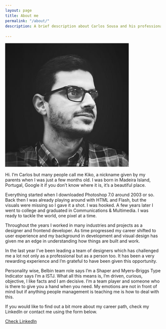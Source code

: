 ```yaml
---
layout: page
title: About me
permalink: "/about/"
description: A brief description about Carlos Sousa and his professional path.

---
```

<div class="profile-picture"> <img src="/assets/images/profile.jpg" alt="Carlos portrait"> </div> <p>Hi. I’m Carlos but many people call me Kiko, a nickname given by my parents when I was just a few months old. I was born in Madeira Island, Portugal, Google it if you don’t know where it is, it’s a beautiful place. </p> <p>Everything started when I downloaded Photoshop 7.0 around 2003 or so. Back then I was already playing around with HTML and Flash, but the visuals were missing so I gave it a shot. I was hooked. A few years later I went to college and graduated in Communications & Multimedia. I was ready to tackle the world, one pixel at a time. </p> <p>Throughout the years I worked in many industries and projects as a designer and frontend developer. As time progressed my career shifted to user experience and my background in development and visual design has given me an edge in understanding how things are built and work. </p> <p>In the last year I’ve been leading a team of designers which has challenged me a lot not only as a professional but as a person too. It has been a very rewarding experience and I’m grateful to have been given this opportunity. </p> <p>Personality wise, Belbin team role says I’m a Shaper and Myers–Briggs Type Indicator says I’m a ISTJ. What all this means is, I’m driven, curious, objective, I like facts and I am decisive. I’m a team player and someone who is there to give you a hand when you need. My emotions are not in front of mind but if anything people management is teaching me is how to deal with this. </p> <p>If you would like to find out a bit more about my career path, check my LinkedIn or contact me using the form below. </p> <p><a class="button color-change" href="https://www.linkedin.com/in/carlosjgsousa">Check LinkedIn</a></p>